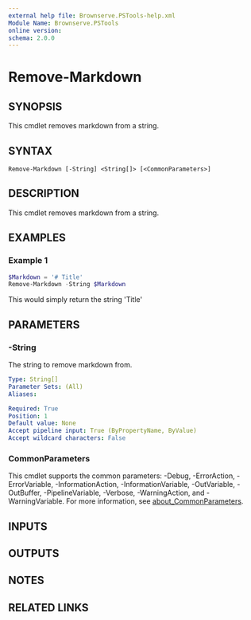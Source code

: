 ```yaml
---
external help file: Brownserve.PSTools-help.xml
Module Name: Brownserve.PSTools
online version:
schema: 2.0.0
---
```


# Remove-Markdown

## SYNOPSIS
This cmdlet removes markdown from a string.

## SYNTAX

```
Remove-Markdown [-String] <String[]> [<CommonParameters>]
```

## DESCRIPTION
This cmdlet removes markdown from a string.

## EXAMPLES

### Example 1
```powershell
$Markdown = '# Title'
Remove-Markdown -String $Markdown
```

This would simply return the string 'Title'

## PARAMETERS

### -String
The string to remove markdown from.

```yaml
Type: String[]
Parameter Sets: (All)
Aliases:

Required: True
Position: 1
Default value: None
Accept pipeline input: True (ByPropertyName, ByValue)
Accept wildcard characters: False
```

### CommonParameters
This cmdlet supports the common parameters: -Debug, -ErrorAction, -ErrorVariable, -InformationAction, -InformationVariable, -OutVariable, -OutBuffer, -PipelineVariable, -Verbose, -WarningAction, and -WarningVariable. For more information, see [about_CommonParameters](http://go.microsoft.com/fwlink/?LinkID=113216).

## INPUTS

## OUTPUTS

## NOTES

## RELATED LINKS
